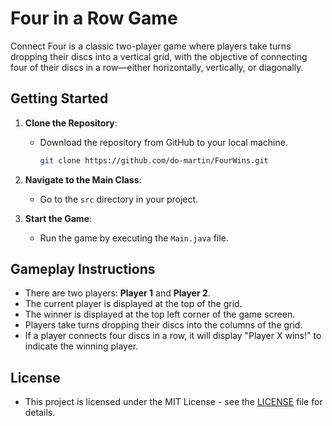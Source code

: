 # Four in a Row Game

Connect Four is a classic two-player game where players take turns dropping their discs into a vertical grid, with the objective of connecting four of their discs in a row—either horizontally, vertically, or diagonally.

## Getting Started
1. **Clone the Repository**:
   - Download the repository from GitHub to your local machine.

     ```bash
     git clone https://github.com/do-martin/FourWins.git
     ```

2. **Navigate to the Main Class**:
   - Go to the `src` directory in your project.

3. **Start the Game**:
   - Run the game by executing the `Main.java` file.

## Gameplay Instructions
- There are two players: **Player 1** and **Player 2**.
- The current player is displayed at the top of the grid.
- The winner is displayed at the top left corner of the game screen.
- Players take turns dropping their discs into the columns of the grid.
- If a player connects four discs in a row, it will display "Player X wins!" to indicate the winning player.

## License
- This project is licensed under the MIT License - see the [LICENSE](LICENSE) file for details.
